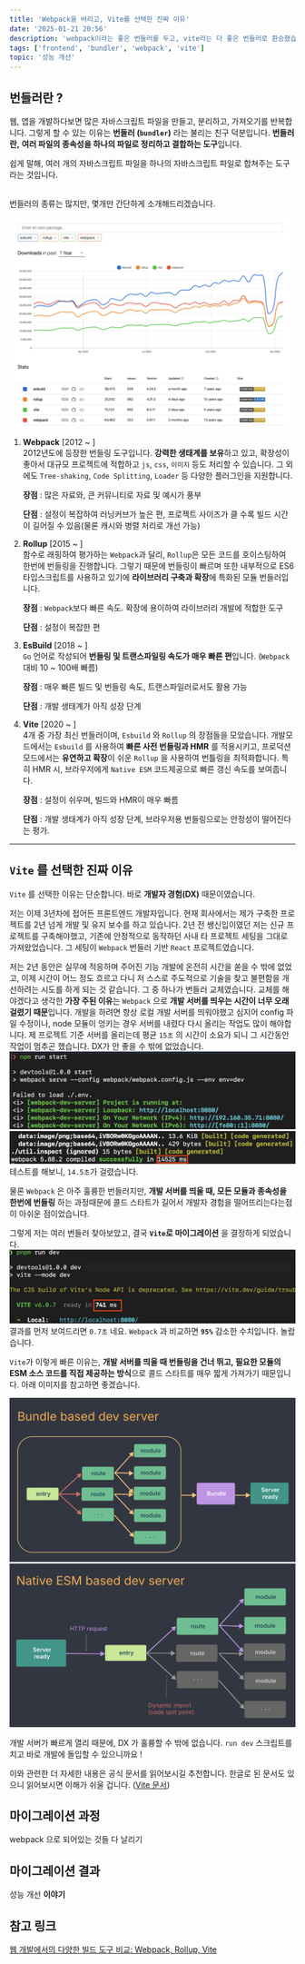 ```yaml
---
title: 'Webpack을 버리고, Vite를 선택한 진짜 이유'
date: '2025-01-21 20:56'
description: 'webpack이라는 좋은 번들러를 두고, vite라는 더 좋은 번들러로 환승했습니다. 그 이야기를 들려드릴게요.'
tags: ['frontend', 'bundler', 'webpack', 'vite']
topic: '성능 개선'
---
```


## 번들러란 ?

웹, 앱을 개발하다보면 많은 자바스크립트 파일을 만들고, 분리하고, 가져오기를 반복합니다.
그렇게 할 수 있는 이유는 **번들러 (`bundler`)** 라는 불리는 친구 덕분입니다. **번들러란,** **여러 파일의 종속성을 하나의 파일로 정리하고 결합하는 도구**입니다.

쉽게 말해, 여러 개의 자바스크립트 파일을 하나의 자바스크립트 파일로 합쳐주는 도구라는 것입니다.

<br />
번들러의 종류는 많지만, 몇개만 간단하게 소개해드리겠습니다.

![npm-trend-bundler-comparison](image.png)

1. **Webpack** [2012 ~ ] <br />
   2012년도에 등장한 번들링 도구입니다. **강력한 생태계를 보유**하고 있고, 확장성이 좋아서 대규모 프로젝트에 적합하고 `js`, `css`, `이미지` 등도 처리할 수 있습니다. 그 외에도 `Tree-shaking`, `Code Splitting`, `Loader` 등 다양한 플러그인을 지원합니다.
   
   **장점** : 많은 자료와, 큰 커뮤니티로 자료 및 예시가 풍부
   
   **단점** : 설정이 복잡하여 러닝커브가 높은 편, 프로젝트 사이즈가 클 수록 빌드 시간이 길어질 수 있음(물론 캐시와 병렬 처리로 개선 가능)

2. **Rollup** [2015 ~ ] <br />
    함수로 래핑하여 평가하는 `Webpack`과 달리, `Rollup`은 모든 코드를 호이스팅하여 한번에 번들링을 진행합니다. 그렇기 때문에 번들링이 빠르며 또한 내부적으로 ES6 타입스크립트를 사용하고 있기에 **라이브러리 구축과 확장**에 특화된 모듈 번들러입니다.

   **장점** : `Webpack`보다 빠른 속도. 확장에 용이하여 라이브러리 개발에 적합한 도구

   **단점** : 설정이 복잡한 편

3. **EsBuild**  [2018 ~ ] <br />
   `Go` 언어로 작성되어 **번들링 및 트랜스파일링 속도가 매우 빠른 편**입니다. (`Webpack` 대비 10 ~ 100배 빠름)

   **장점** : 매우 빠른 빌드 및 번들링 속도, 트랜스파일러로서도 활용 가능

   **단점** : 개발 생태계가 아직 성장 단계

4. **Vite**  [2020 ~ ] <br />
   4개 중 가장 최신 번들러이며, `Esbuild` 와 `Rollup` 의 장점들을 모았습니다. 개발모드에서는 `Esbuild` 를 사용하여 **빠른 사전 번들링과 HMR** 를 적용시키고, 프로덕션 모드에서는 **유연하고 확장**이 쉬운 `Rollup` 을 사용하여 번틀링을 최적화합니다. 특히 HMR 시, 브라우저에게 `Native ESM` 코드제공으로 빠른 갱신 속도를 보여줍니다.

   **장점** : 설정이 쉬우며, 빌드와 HMR이 매우 빠름

   **단점** : 개발 생태계가 아직 성장 단계, 브라우저용 번들링으로는 안정성이 떨어진다는 평가.

****
## `Vite` 를 선택한 진짜 이유
`Vite` 를 선택한 이유는 단순합니다. 바로 **개발자 경험(DX)** 때문이였습니다.

저는 이제 3년차에 접어든 프론트엔드 개발자입니다. 현재 회사에서는 제가 구축한 프로젝트를 2년 넘게 개발 및 유지 보수를 하고 있습니다. 
2년 전 쌩신입이였던 저는 신규 프로젝트를 구축해야했고, 기존에 안정적으로 동작하던 사내 타 프로젝트 세팅을 그대로 가져왔었습니다. 그 세팅이 `Webpack` 번들러 기반 `React` 프로젝트였습니다. 

저는 2년 동안은 실무에 적응하며 주어진 기능 개발에 온전히 시간을 쏟을 수 밖에 없었고, 이제 시간이 어느 정도 흐르고 다니 저 스스로 주도적으로 기술을 찾고 불편함을 개선하려는 시도를 하게 되는 것 같습니다. 그 중 하나가 번들러 교체였습니다. 교체를 해야겠다고 생각한 **가장 주된 이유**는 `Webpack` 으로 **개발 서버를 띄우는 시간이 너무 오래걸렸기 때문**입니다. 개발을 하려면 항상 로컬 개발 서버를 띄워야했고 심지어 config 파일 수정이나, node 모듈이 엉키는 경우 서버를 내렸다 다시 올리는 작업도 많이 해야합니다. 제 프로젝트 기준 서버를 올리는데 평균 `15초` 의 시간이 소요가 되니 그 시간동안 작업이 멈추곤 했습니다. DX가 안 좋을 수 밖에 없었습니다.  
![alt text](image-4.png)
![alt text](image-5.png)
테스트를 해보니, `14.5초`가 걸렸습니다.

 물론 `Webpack` 은 아주 훌륭한 번들러지만, **개발 서버를 띄울 때, 모든 모듈과 종속성을 한번에 번들링** 하는 과정때문에 콜드 스타트가 길어서 개발자 경험을 떨어뜨리는다는점이 아쉬운 점이었습니다. 
 
 그렇게 저는 여러 번들러 찾아보았고, 결국 **`Vite`로 마이그레이션** 을 결정하게 되었습니다. 
 ![alt text](image-6.png)
결과를 먼저 보여드리면 `0.7초` 네요. `Webpack` 과 비교하면 **`95%`** 감소한 수치입니다. 놀랍습니다.

`Vite`가 이렇게 빠른 이유는,  **개발 서버를 띄울 때 번들링을 건너 뛰고, 필요한 모듈의 ESM 소스 코드를 직접 제공하는 방식**으로 콜드 스타트를 매우 짧게 가져가기 때문입니다. 아래 이미지를 참고하면 좋겠습니다.

![alt text](image-1.png)
![alt text](image-2.png)

개발 서버가 빠르게 열리 때문에, DX 가 훌륭할 수 밖에 없습니다. `run dev` 스크립트를 치고 바로 개발에 돌입할 수 있으니까요 ! 


이와 관련한 더 자세한 내용은 공식 문서를 읽어보시길 추천합니다. 한글로 된 문서도 있으니 읽어보시면 이해가 쉬울 겁니다. ([Vite 문서](https://ko.vite.dev/guide/why))

## 마이그레이션 과정

webpack 으로 되어있는 것들 다 날리기

## 마이그레이션 결과

성능 개선 **이야기**

## 참고 링크

[웹 개발에서의 다양한 빌드 도구 비교: Webpack, Rollup, Vite](https://f-lab.kr/insight/web-development-build-tools-comparison)